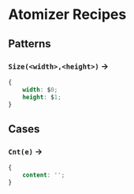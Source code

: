 # Atomizer Recipes

## Patterns

### `Size(<width>,<height>)` →

```css
{
    width: $0;
    height: $1;
}
```

## Cases

### `Cnt(e)` →

```css
{
    content: '';
}
```
